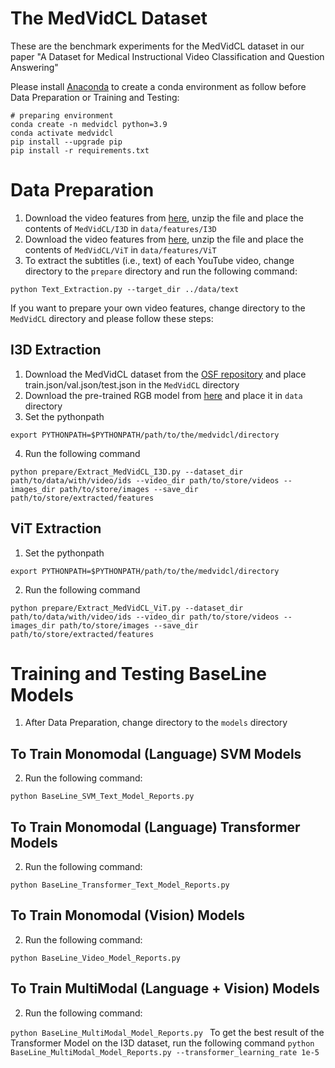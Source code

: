 # The MedVidCL Dataset

These are the benchmark experiments for the MedVidCL dataset in our paper "A Dataset for Medical Instructional Video Classification and Question Answering" 

Please install [Anaconda](https://www.anaconda.com/distribution/) to create a conda environment as follow before Data Preparation or Training and Testing:
```shell script
# preparing environment
conda create -n medvidcl python=3.9
conda activate medvidcl
pip install --upgrade pip
pip install -r requirements.txt
```

# Data Preparation

1) Download the video features from [here](https://bionlp.nlm.nih.gov/), unzip the file and place the contents of `MedVidCL/I3D` in `data/features/I3D`
2) Download the video features from [here](https://bionlp.nlm.nih.gov/), unzip the file and place the contents of `MedVidCL/ViT` in `data/features/ViT`
3) To extract the subtitles (i.e., text) of each YouTube video, change directory to the `prepare` directory and run the following command:

``python Text_Extraction.py --target_dir ../data/text
``

If you want to prepare your own video features, change directory to the `MedVidCL` directory and please follow these steps:

## I3D Extraction
1) Download the MedVidCL dataset from the [OSF repository]() and place train.json/val.json/test.json in the `MedVidCL` directory
2) Download the pre-trained RGB model from [here](https://github.com/piergiaj/pytorch-i3d/blob/master/models/rgb_imagenet.pt) and place it in `data` directory
3) Set the pythonpath
```shell script
export PYTHONPATH=$PYTHONPATH/path/to/the/medvidcl/directory
```
4) Run the following command

``python prepare/Extract_MedVidCL_I3D.py --dataset_dir path/to/data/with/video/ids --video_dir path/to/store/videos --images_dir path/to/store/images --save_dir path/to/store/extracted/features
``

## ViT Extraction
1) Set the pythonpath
```shell script
export PYTHONPATH=$PYTHONPATH/path/to/the/medvidcl/directory
```
2) Run the following command

``python prepare/Extract_MedVidCL_ViT.py --dataset_dir path/to/data/with/video/ids --video_dir path/to/store/videos --images_dir path/to/store/images --save_dir path/to/store/extracted/features
``

# Training and Testing BaseLine Models

1) After Data Preparation, change directory to the `models` directory

## To Train Monomodal (Language) SVM Models
2) Run the following command:

``python BaseLine_SVM_Text_Model_Reports.py
``

## To Train Monomodal (Language) Transformer Models
2) Run the following command:

``python BaseLine_Transformer_Text_Model_Reports.py
``

## To Train Monomodal (Vision) Models
2) Run the following command:

``python BaseLine_Video_Model_Reports.py
``

## To Train MultiModal (Language + Vision) Models
2) Run the following command:

``python BaseLine_MultiModal_Model_Reports.py
``
To get the best result of the Transformer Model on the I3D dataset, run the following command
``python BaseLine_MultiModal_Model_Reports.py --transformer_learning_rate 1e-5
``

